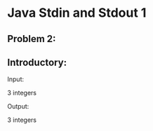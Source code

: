 Java Stdin and Stdout 1
===============


Problem 2:
-----------

Introductory:
-----------

Input:  
> 
3 integers

Output:  
> 
3 integers